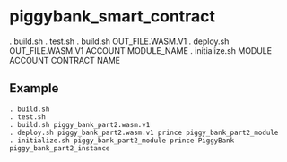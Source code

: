 # piggybank_smart_contract

. build.sh
. test.sh
. build.sh OUT_FILE.WASM.V1
. deploy.sh OUT_FILE.WASM.V1 ACCOUNT MODULE_NAME
. initialize.sh MODULE ACCOUNT CONTRACT NAME

## Example

```
. build.sh
. test.sh
. build.sh piggy_bank_part2.wasm.v1
. deploy.sh piggy_bank_part2.wasm.v1 prince piggy_bank_part2_module
. initialize.sh piggy_bank_part2_module prince PiggyBank piggy_bank_part2_instance
```

